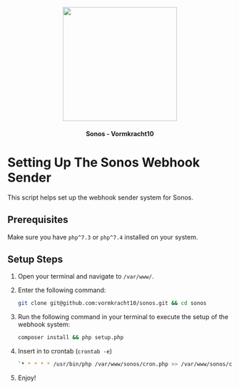 <h1 align="center">
  <br>
  <img width="256" src="https://vormkracht10.nl/cdn/13f1e3fb-15c8-4655-bf9b-a85899694c45/-/format/auto/-/quality/smart/vk10-github.png" />
</h1>

<div align="center">
<h4 align="center" >Sonos - Vormkracht10</h4>
</div>


# Setting Up The Sonos Webhook Sender

This script helps set up the webhook sender system for Sonos.

## Prerequisites

Make sure you have `php^7.3` or `php^7.4`  installed on your system.

## Setup Steps

1. Open your terminal and navigate to `/var/www/`.

2. Enter the following command:
   ```bash
   git clone git@github.com:vormkracht10/sonos.git && cd sonos

3. Run the following command in your terminal to execute the setup of the webhook system:

   ```bash
   composer install && php setup.php

4. Insert in to crontab (`crontab -e`)

   ```bash
   `* * * * * /usr/bin/php /var/www/sonos/cron.php >> /var/www/sonos/cronlog/sonos.log 2>&1
5. Enjoy!
